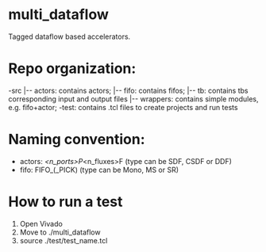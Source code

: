 # multi_dataflow
Tagged dataflow based accelerators.


# Repo organization:
  -src
    |-- actors:   contains actors;
    |-- fifo:   contains fifos;
    |-- tb:   contains tbs corresponding input and output files
    |-- wrappers:   contains simple modules, e.g. fifo+actor;
  -test:  contains .tcl files to create projects and run tests 

# Naming convention:
  * actors: <type>_<n_ports>P_<n_fluxes>F   (type can be SDF, CSDF or DDF)
  * fifo: FIFO_<type>(_PICK)    (type can be Mono, MS or SR)

# How to run a test
  1. Open Vivado
  2. Move to ./multi_dataflow
  3. source ./test/test_name.tcl
